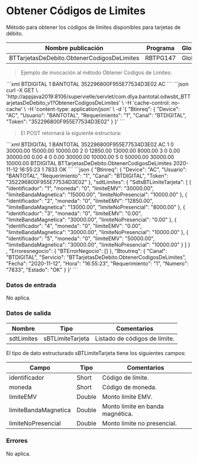# Obtener Códigos de Limites 

Método para obtener los códigos de límites disponibles para tarjetas de débito. 

Nombre publicación | Programa | Global/País 
--------- | ----------- | ----------- 
BTTarjetasDeDebito.ObtenerCodigosDeLimites | RBTPG147 | Global 

> Ejemplo de invocación al método Obtener Codigos de Limites: 

<code-group> 
<code-block title="XML" active> 
```xml 
<soapenv:Envelope xmlns:soapenv="http://schemas.xmlsoap.org/soap/envelope/" xmlns:bts="http://uy.com.dlya.bantotal/BTSOA/"> 
   <soapenv:Header/> 
   <soapenv:Body> 
      <bts:BTTarjetasDeDebito.ObtenerCodigosDeLimites> 
         <bts:Btinreq> 
            <bts:Canal>BTDIGITAL</bts:Canal> 
            <bts:Requerimiento>1</bts:Requerimiento> 
            <bts:Usuario>BANTOTAL</bts:Usuario> 
            <bts:Token>352296800F955E77534D3E02</bts:Token> 
            <bts:Device>AC</bts:Device> 
         </bts:Btinreq> 
      </bts:BTTarjetasDeDebito.ObtenerCodigosDeLimites> 
   </soapenv:Body> 
</soapenv:Envelope> 
``` 
</code-block> 

<code-block title="JSON"> 
```json 
curl -X GET \ 
   'http://appjava2019:8106/supervielle/servlet/com.dlya.bantotal.odwsbt_BTTarjetasDeDebito_v1?ObtenerCodigosDeLimites' \ 
   -H 'cache-control: no-cache' \ 
   -H 'content-type: application/json' \ 
   -d '{ 
   "Btinreq": { 
        "Device": "AC", 
        "Usuario": "BANTOTAL", 
        "Requerimiento": "1", 
        "Canal": "BTDIGITAL", 
        "Token": "352296800F955E77534D3E02" 
    } 
}' 
``` 
</code-block> 
</code-group> 

> El POST retornará la siguiente estructura: 

<code-group> 
<code-block title="XML" active> 
```xml 
<SOAP-ENV:Envelope xmlns:SOAP-ENV="http://schemas.xmlsoap.org/soap/envelope/" xmlns:xsd="http://www.w3.org/2001/XMLSchema" xmlns:SOAP-ENC="http://schemas.xmlsoap.org/soap/encoding/" xmlns:xsi="http://www.w3.org/2001/XMLSchema-instance"> 
   <SOAP-ENV:Body> 
      <BTTarjetasDeDebito.ObtenerCodigosDeLimitesResponse xmlns="http://uy.com.dlya.bantotal/BTSOA/"> 
         <Btinreq> 
            <Canal>BTDIGITAL</Canal> 
            <Requerimiento>1</Requerimiento> 
            <Usuario>BANTOTAL</Usuario> 
            <Token>352296800F955E77534D3E02</Token> 
            <Device>AC</Device> 
         </Btinreq> 
         <sdtLimites> 
            <SdtsBTLimiteTarjeta> 
               <identificador>1</identificador> 
               <moneda>0</moneda> 
               <limiteEMV>30000.00</limiteEMV> 
               <limiteBandaMagnetica>15000.00</limiteBandaMagnetica> 
               <limiteNoPresencial>10000.00</limiteNoPresencial> 
            </SdtsBTLimiteTarjeta> 
            <SdtsBTLimiteTarjeta> 
               <identificador>2</identificador> 
               <moneda>0</moneda> 
               <limiteEMV>12850.00</limiteEMV> 
               <limiteBandaMagnetica>13000.00</limiteBandaMagnetica> 
               <limiteNoPresencial>8000.00</limiteNoPresencial> 
            </SdtsBTLimiteTarjeta> 
            <SdtsBTLimiteTarjeta> 
               <identificador>3</identificador> 
               <moneda>0</moneda> 
               <limiteEMV>0.00</limiteEMV> 
               <limiteBandaMagnetica>30000.00</limiteBandaMagnetica> 
               <limiteNoPresencial>0.00</limiteNoPresencial> 
            </SdtsBTLimiteTarjeta> 
            <SdtsBTLimiteTarjeta> 
               <identificador>4</identificador> 
               <moneda>0</moneda> 
               <limiteEMV>0.00</limiteEMV> 
               <limiteBandaMagnetica>30000.00</limiteBandaMagnetica> 
               <limiteNoPresencial>10000.00</limiteNoPresencial> 
            </SdtsBTLimiteTarjeta> 
            <SdtsBTLimiteTarjeta> 
               <identificador>5</identificador> 
               <moneda>0</moneda> 
               <limiteEMV>50000.00</limiteEMV> 
               <limiteBandaMagnetica>30000.00</limiteBandaMagnetica> 
               <limiteNoPresencial>10000.00</limiteNoPresencial> 
            </SdtsBTLimiteTarjeta> 
         </sdtLimites> 
         <Erroresnegocio></Erroresnegocio> 
         <Btoutreq> 
            <Canal>BTDIGITAL</Canal> 
            <Servicio>BTTarjetasDeDebito.ObtenerCodigosDeLimites</Servicio> 
            <Fecha>2020-11-12</Fecha> 
            <Hora>16:55:23</Hora> 
            <Requerimiento>1</Requerimiento> 
            <Numero>7833</Numero> 
            <Estado>OK</Estado> 
         </Btoutreq> 
      </BTTarjetasDeDebito.ObtenerCodigosDeLimitesResponse> 
   </SOAP-ENV:Body> 
</SOAP-ENV:Envelope> 
``` 
</code-block> 

<code-block title="JSON"> 
```json 
{ 
	"Btinreq": { 
        "Device": "AC", 
        "Usuario": "BANTOTAL", 
        "Requerimiento": "1", 
        "Canal": "BTDIGITAL", 
        "Token": "352296800F955E77534D3E02" 
    }, 
	"sdtLimites": { 
		"SdtsBTLimiteTarjeta": [ 
		  { 
			"identificador": "1", 
			"moneda": "0", 
			"limiteEMV": "30000.00", 
			"limiteBandaMagnetica": "15000.00", 
			"limiteNoPresencial": "10000.00" 
		  }, 
		  { 
			"identificador": "2", 
			"moneda": "0", 
			"limiteEMV": "12850.00", 
			"limiteBandaMagnetica": "13000.00", 
			"limiteNoPresencial": "8000.00" 
		  }, 
		  { 
			"identificador": "3", 
			"moneda": "0", 
			"limiteEMV": "0.00", 
			"limiteBandaMagnetica": "30000.00", 
			"limiteNoPresencial": "0.00" 
		  }, 
		  { 
			"identificador": "4", 
			"moneda": "0", 
			"limiteEMV": "0.00", 
			"limiteBandaMagnetica": "30000.00", 
			"limiteNoPresencial": "10000.00" 
		  }, 
		  { 
			"identificador": "5", 
			"moneda": "0", 
			"limiteEMV": "50000.00", 
			"limiteBandaMagnetica": "30000.00", 
			"limiteNoPresencial": "10000.00" 
		  } 
		] 
	} 
    , 
    "Erroresnegocio": { 
        "BTErrorNegocio": [] 
    }, 
	"Btoutreq": { 
		"Canal": "BTDIGITAL", 
		"Servicio": "BTTarjetasDeDebito.ObtenerCodigosDeLimites", 
		"Fecha": "2020-11-12", 
		"Hora": "16:55:23", 
		"Requerimiento": "1", 
		"Numero": "7833", 
		"Estado": "OK" 
	} 
}' 
``` 
</code-block> 
</code-group> 

### Datos de entrada 

No aplica. 

### Datos de salida 

Nombre | Tipo | Comentarios 
--------- | ----------- | ----------- 
sdtLimites | sBTLimiteTarjeta | Listado de códigos de límite. 

El tipo de dato estructurado sBTLimiteTarjeta tiene los siguientes campos: 

Campo | Tipo | Comentarios 
--------- | ----------- | ----------- 
identificador | Short | Código de límite. 
moneda | Short | Código de moneda. 
limiteEMV | Double | Monto límite EMV. 
limiteBandaMagnetica | Double | Monto límite en banda magnética. 
limiteNoPresencial | Double | Monto límite no presencial. 

### Errores 

No aplica.       

 
